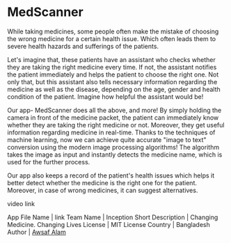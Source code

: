 # MedScanner
While taking medicines, some people often make the mistake of choosing the wrong medicine for a certain health issue. Which often leads them to severe health hazards and sufferings of the patients. 

Let's imagine that, these patients have an assistant who checks whether they are taking the right medicine every time. If not, the assistant notifies the patient immediately and helps the patient to choose the right one. Not only that, but this assistant also tells necessary information regarding the medicine as well as the disease, depending on the age, gender and health condition of the patient. Imagine how helpful the assistant would be!
 
Our app- MedScanner does all the above, and more! By simply holding the camera in front of the medicine packet, the patient can immediately know whether they are taking the right medicine or not. Moreover, they get useful information regarding medicine in real-time. Thanks to the techniques of machine learning, now we can achieve quite accurate "image to text" conversion using the modern image processing algorithms! The algorithm takes the image as input and instantly detects the medicine name, which is used for the further process.

Our app also keeps a record of the patient's health issues which helps it better detect whether the medicine is the right one for the patient. Moreover, in case of wrong medicines, it can suggest alternatives. 

video link

App File Name | link
Team Name | Inception
Short Description  | Changing Medicine. Changing Lives
License | MIT License
Country | Bangladesh
Author | [Awsaf Alam](https://github.com/AwsafAlam)

